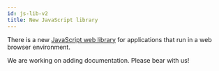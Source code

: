 ```yaml
---
id: js-lib-v2
title: New JavaScript library
---
```


There is a new [JavaScript web library](https://github.com/contentauth/c2pa-js/tree/main/packages/c2pa-web) for applications that run in a web browser environment.

We are working on adding documentation.  Please bear with us!

